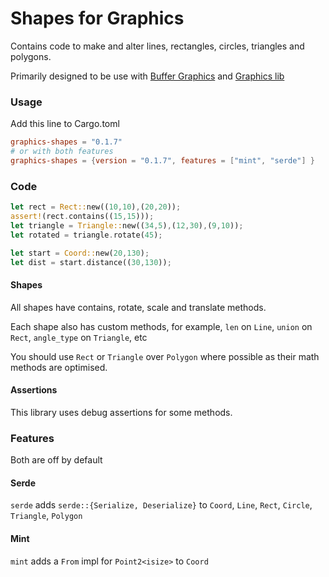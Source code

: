 # Shapes for Graphics

Contains code to make and alter lines, rectangles, circles, triangles and polygons.

Primarily designed to be use with [Buffer Graphics](https://github.com/raybritton/buffer-graphics-lib) and [Graphics lib](https://github.com/raybritton/rust-graphics-lib)

### Usage

Add this line to Cargo.toml
```toml
graphics-shapes = "0.1.7"
# or with both features
graphics-shapes = {version = "0.1.7", features = ["mint", "serde"] }
```

### Code 

```rust
let rect = Rect::new((10,10),(20,20));
assert!(rect.contains((15,15)));
let triangle = Triangle::new((34,5),(12,30),(9,10));
let rotated = triangle.rotate(45);

let start = Coord::new(20,130);
let dist = start.distance((30,130));
```

#### Shapes

All shapes have contains, rotate, scale and translate methods.

Each shape also has custom methods, for example, `len` on `Line`, `union` on `Rect`, `angle_type` on `Triangle`, etc

You should use `Rect` or `Triangle` over `Polygon` where possible as their math methods are optimised.

#### Assertions

This library uses debug assertions for some methods.

### Features

Both are off by default

#### Serde

`serde` adds `serde::{Serialize, Deserialize}` to `Coord`, `Line`, `Rect`, `Circle`, `Triangle`, `Polygon`

#### Mint

`mint` adds a `From` impl for `Point2<isize>` to `Coord`
